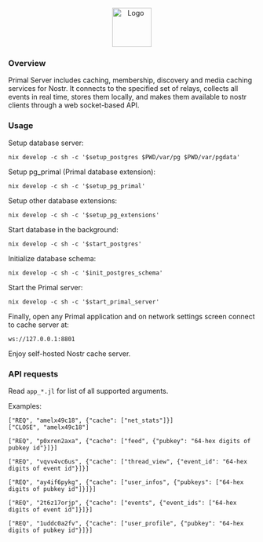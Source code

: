 <br />
<div align="center">
    <img src="https://primal.net/assets/logo_fire-409917ad.svg" alt="Logo" width="80" height="80">
</div>

### Overview

Primal Server includes caching, membership, discovery and media caching services for Nostr. It connects to the specified set of relays, collects all events in real time, stores them locally, and makes them available to nostr clients through a web socket-based API.

### Usage

Setup database server:

    nix develop -c sh -c '$setup_postgres $PWD/var/pg $PWD/var/pgdata'

Setup pg_primal (Primal database extension):

    nix develop -c sh -c '$setup_pg_primal'

Setup other database extensions:

    nix develop -c sh -c '$setup_pg_extensions'

Start database in the background:

    nix develop -c sh -c '$start_postgres'

Initialize database schema:

    nix develop -c sh -c '$init_postgres_schema'

Start the Primal server:

    nix develop -c sh -c '$start_primal_server'

Finally, open any Primal application and on network settings screen connect to cache server at:

    ws://127.0.0.1:8801

Enjoy self-hosted Nostr cache server.

### API requests

Read `app_*.jl` for list of all supported arguments.

Examples:

    ["REQ", "amelx49c18", {"cache": ["net_stats"]}]
    ["CLOSE", "amelx49c18"]

    ["REQ", "p0xren2axa", {"cache": ["feed", {"pubkey": "64-hex digits of pubkey id"}]}]

    ["REQ", "vqvv4vc6us", {"cache": ["thread_view", {"event_id": "64-hex digits of event id"}]}]

    ["REQ", "ay4if6pykg", {"cache": ["user_infos", {"pubkeys": ["64-hex digits of pubkey id"]}]}]

    ["REQ", "2t6z17orjp", {"cache": ["events", {"event_ids": ["64-hex digits of event id"]}]}]

    ["REQ", "1uddc0a2fv", {"cache": ["user_profile", {"pubkey": "64-hex digits of pubkey id"}]}]

